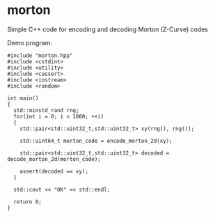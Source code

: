 # morton
Simple C++ code for encoding and decoding Morton (Z-Curve) codes

Demo program:

```
#include "morton.hpp"
#include <cstdint>
#include <utility>
#include <cassert>
#include <iostream>
#include <random>

int main()
{
  std::minstd_rand rng;
  for(int i = 0; i < 1000; ++i)
  {
    std::pair<std::uint32_t,std::uint32_t> xy(rng(), rng());

    std::uint64_t morton_code = encode_morton_2d(xy);

    std::pair<std::uint32_t,std::uint32_t> decoded = decode_morton_2d(morton_code);

    assert(decoded == xy);
  }

  std::cout << "OK" << std::endl;

  return 0;
}

```

